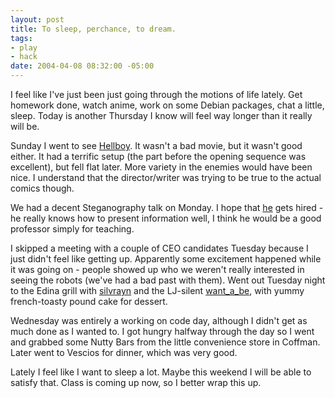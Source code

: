 ```yaml
--- 
layout: post
title: To sleep, perchance, to dream.
tags: 
- play
- hack
date: 2004-04-08 08:32:00 -05:00
---
```

I feel like I've just been just going through the motions of life lately.  Get homework done, watch anime, work on some Debian packages, chat a little, sleep.   Today is another Thursday I know will feel way longer than it really will be.

Sunday I went to see <a href="http://www.sonypictures.com/movies/hellboy/">Hellboy</a>.  It wasn't a bad movie, but it wasn't good either.   It had a terrific setup (the part before the opening sequence was excellent), but fell flat later.  More variety in the enemies would have been nice.  I understand that the director/writer was trying to be true to the actual comics though.

We had a decent Steganography talk on Monday.  I hope that <a href="http://www-2.cs.cmu.edu/~hopper/">he</a> gets hired - he really knows how to present information well, I think he would be a good professor simply for teaching.

I skipped a meeting with a couple of CEO candidates Tuesday because I just didn't feel like getting up.  Apparently some excitement happened while it was going on - people showed up who we weren't really interested in seeing the robots (we've had a bad past with them).  Went out Tuesday night to the Edina grill with <a href="http://silvrayn.livejournal.com">silvrayn</a> and the LJ-silent <a href="http://want_a_be.livejournal.com">want_a_be</a>, with yummy french-toasty pound cake for dessert.

Wednesday was entirely a working on code day, although I didn't get as much done as I wanted to.  I got hungry halfway through the day so I went and grabbed some Nutty Bars from the little convenience store in Coffman.  Later went to Vescios for dinner, which was very good.

Lately I feel like I want to sleep a lot.  Maybe this weekend I will be able to satisfy that.  Class is coming up now, so I better wrap this up.
